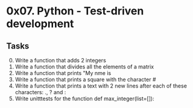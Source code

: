 # 0x07. Python - Test-driven development
## Tasks

0. Write a function that adds 2 integers
1. Write a function that divides all the elements of a matrix
2. Write a function that prints "My nme is <first name> <last name>
3. Write a function that prints a square with the character #
4. Write a function that prints a text with 2 new lines after each of these characters: ., ? and :
5. Write unitttests for the function def max_integer(list=[]):
